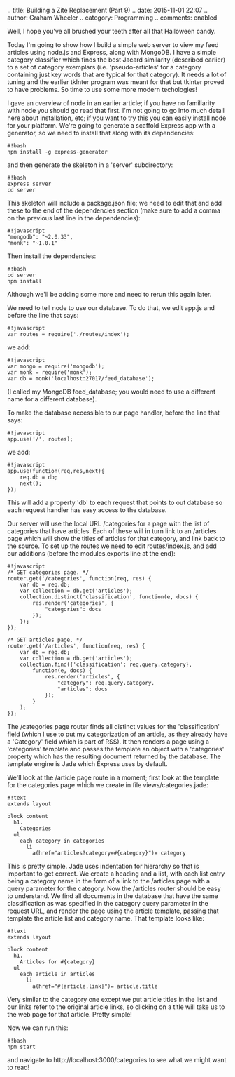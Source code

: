 .. title: Building a Zite Replacement (Part 9)
.. date: 2015-11-01 22:07
.. author: Graham Wheeler
.. category: Programming
.. comments: enabled

Well, I hope you've all brushed your teeth after all that Halloween candy.

Today I'm going to show how I build a simple web server to view my feed
articles using node.js and Express, along with MongoDB. I have a simple 
category classifier which finds the best Jacard similarity (described earlier)
to a set of category exemplars (i.e. 'pseudo-articles' for a category
containing just key words that are typical for that category). It needs a
lot of tuning and the earlier tkInter program was meant for that but tkInter 
proved to have problems. So time to use some more modern techologies!

I gave an overview of node in an earlier article; if you have no familiarity
with node you should go read that first. I'm not going to go into 
much detail here about installation, etc; if you want to try this you can 
easily install node for your platform. We're going to generate a scaffold 
Express app with a generator, so we need to install that along with its
dependencies:

    #!bash
    npm install -g express-generator

and then generate the skeleton in a 'server' subdirectory:

    #!bash
    express server
    cd server

This skeleton will include a package.json file; we need to edit that and
add these to the end of the dependencies section (make sure to add a comma
on the previous last line in the dependencies):

    #!javascript
    "mongodb": "~2.0.33",
    "monk": "~1.0.1"

Then install the dependencies:

    #!bash
    cd server
    npm install

Although we'll be adding some more and need to rerun this again later.

We need to tell node to use our database. To do that, we edit app.js
and before the line that says:

    #!javascript
    var routes = require('./routes/index');

we add:

    #!javascript
    var mongo = require('mongodb');
    var monk = require('monk');
    var db = monk('localhost:27017/feed_database');

(I called my MongoDB feed_database; you would need to use a different name
for a different database).

To make the database accessible to our page handler, before the line that says:

    #!javascript
    app.use('/', routes);

we add:

    #!javascript
    app.use(function(req,res,next){
        req.db = db;
        next();
    });

This will add a property 'db' to each request that points to out database so
each request handler has easy access to the database.

Our server will use the local URL /categories for a page with the 
list of categories that have articles. Each of these will in turn link
to an /articles page which will show the titles of articles for that
category, and link back to the source. To set up the routes we need to edit
routes/index.js, and add our additions (before the modules.exports
line at the end):

    #!javascript
    /* GET categories page. */
    router.get('/categories', function(req, res) {
        var db = req.db;
        var collection = db.get('articles');
        collection.distinct('classification', function(e, docs) {
            res.render('categories', {
                "categories": docs
            });
        });
    });

    /* GET articles page. */
    router.get('/articles', function(req, res) {
        var db = req.db;
        var collection = db.get('articles');
        collection.find({'classification': req.query.category},
            function(e, docs) {
                res.render('articles', {
                    "category": req.query.category,
                    "articles": docs
                });
            }
        );
    });

The /categories page router finds all distinct values for the 'classification'
field (which I use to put my categorization of an article, as they already
have a 'Category' field which is part of RSS). It then renders a page using
a 'categories' template and passes the template an object with a 'categories'
property which has the resulting document returned by the database. The
template engine is Jade which Express uses by default.

We'll look at the /article page route in a moment; first look at the 
template for the categories page which we create in file views/categories.jade:

    #!text
    extends layout

    block content
      h1.
        Categories
      ul
        each category in categories
          li
            a(href="articles?category=#{category}")= category

This is pretty simple. Jade uses indentation for hierarchy so that is important
to get correct. We create a heading and a list, with each list entry
being a category name in the form of a link to the /articles page with a 
query parameter for the category. Now the /articles router should be easy
to understand. We find all documents in the database that have the same
classification as was specified in the category query parameter in the request
URL, and render the page using the article template, passing that template
the article list and category name. That template looks like:

    #!text
    extends layout

    block content
      h1.
        Articles for #{category}
      ul
        each article in articles
          li
            a(href="#{article.link}")= article.title

Very similar to the category one except we put article titles in the list and
our links refer to the original article links, so clicking on a title will
take us to the web page for that article. Pretty simple!

Now we can run this:

    #!bash
    npm start

and navigate to http://localhost:3000/categories to see what we might want to
read!


